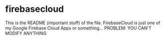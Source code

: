 # firebasecloud
This is the README (important stuff) of the file.
FirebaseCloud is just one of my Google Firebase Cloud Apps or something...
PROBLEM: YOU CAN'T MODIFY ANYTHING
